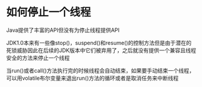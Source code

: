 # 如何停止一个线程
Java提供了丰富的API但没有为停止线程提供API  

JDK1.0本来有一些像stop()，suspend()和resume()的控制方法但是由于潜在的死锁威胁因此在后续的JDK版本中它们被弃用了，之后就没有提供一个兼容且线程安全的方法来停止一个线程  

当run()或者call()方法执行完的时候线程会自动结束，如果要手动结束一个线程，可以用volatile布尔变量来退出run()方法的循环或者是取消任务来中断线程  
